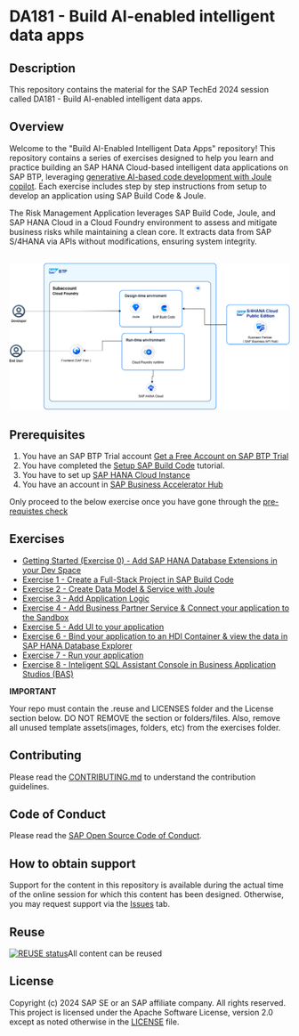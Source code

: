 # DA181 - Build AI-enabled intelligent data apps

## Description

This repository contains the material for the SAP TechEd 2024 session called DA181 - Build AI-enabled intelligent data apps.  

## Overview

Welcome to the "Build AI-Enabled Intelligent Data Apps" repository! This repository contains a series of exercises designed to help you learn and practice building an SAP HANA Cloud-based intelligent data applications on SAP BTP, leveraging [generative AI-based code development with Joule copilot](https://www.sap.com/products/technology-platform/developer-tools.html). Each exercise includes step by step instructions from setup to develop an application using SAP Build Code & Joule.

The Risk Management Application leverages SAP Build Code, Joule, and SAP HANA Cloud in a Cloud Foundry environment to assess and mitigate business risks while maintaining a clean core. It extracts data from SAP S/4HANA via APIs without modifications, ensuring system integrity.


<br>![](/images/ArchitectureDiagram.drawio.png)



## Prerequisites

1. You have an SAP BTP Trial account [Get a Free Account on SAP BTP Trial](https://developers.sap.com/tutorials/hcp-create-trial-account.html)
2. You have completed the [Setup SAP Build Code](https://developers.sap.com/tutorials/build-code-setup.html) tutorial.
3. You have to set up [SAP HANA Cloud Instance](https://developers.sap.com/tutorials/hana-cloud-deploying.html)
4. You have an account in [SAP Business Accelerator Hub](https://api.sap.com/)

Only proceed to the below exercise once you have gone through the [pre-requistes check](/exercises/prerequistes/)

## Exercises

- [Getting Started (Exercise 0) - Add SAP HANA Database Extensions in your Dev Space](exercises/ex0/)
- [Exercise 1 - Create a Full-Stack Project in SAP Build Code](exercises/ex1/)
- [Exercise 2 - Create Data Model & Service with Joule](exercises/ex2/)
- [Exercise 3 - Add Application Logic](exercises/ex3/)
- [Exercise 4 - Add Business Partner Service & Connect your application to the Sandbox](exercises/ex4/)
- [Exercise 5 - Add UI to your application ](exercises/ex5/)
- [Exercise 6 - Bind your application to an HDI Container & view the data in SAP HANA Database Explorer ](exercises/ex6/)
- [Exercise 7 - Run your application  ](exercises/ex7/)
- [Exercise 8 - Inteligent SQL Assistant Console in Business Application Studios (BAS)  ](exercises/ex8/)

**IMPORTANT**

Your repo must contain the .reuse and LICENSES folder and the License section below. DO NOT REMOVE the section or folders/files. Also, remove all unused template assets(images, folders, etc) from the exercises folder. 

## Contributing
Please read the [CONTRIBUTING.md](./CONTRIBUTING.md) to understand the contribution guidelines.

## Code of Conduct
Please read the [SAP Open Source Code of Conduct](https://github.com/SAP-samples/.github/blob/main/CODE_OF_CONDUCT.md).

## How to obtain support

Support for the content in this repository is available during the actual time of the online session for which this content has been designed. Otherwise, you may request support via the [Issues](../../issues) tab.

## Reuse
[![REUSE status](https://api.reuse.software/badge/github.com/SAP-samples/teched2024-DA181)](https://api.reuse.software/info/github.com/SAP-samples/teched2024-DA181)All content can be reused


## License
Copyright (c) 2024 SAP SE or an SAP affiliate company. All rights reserved. This project is licensed under the Apache Software License, version 2.0 except as noted otherwise in the [LICENSE](LICENSES/Apache-2.0.txt) file.
